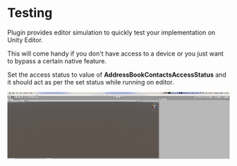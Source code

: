 # Testing

Plugin provides editor simulation to quickly test your implementation on Unity Editor.&#x20;

This will come handy if you don't have access to a device or you just want to bypass a certain native feature.

Set the access status to value of **AddressBookContactsAccessStatus** and it should act as per the set status while running on editor.

![Update the simulator database to simulate the address book access status](../.gitbook/assets/AddressBookSimulator.gif)

